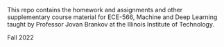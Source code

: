 This repo contains the homework and assignments and other supplementary course material for ECE-566, Machine and Deep Learning taught by Professor Jovan Brankov at the Illinois Institute of Technology.

Fall 2022
